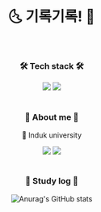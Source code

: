<div align="center">
  
  # 🌜 기록기록! 🌛
  <br/>
  


### 🛠︎ Tech stack 🛠︎
<a href="_blank" target="_blank"><img src="https://img.shields.io/badge/C-659AD2?style=for-the-badge&logo=C&logoColor=000000"/></a>
<a href="_blank" target="_blank"><img src="https://img.shields.io/badge/JavaScript-F7DF1E?style=for-the-badge&logo=javascript&logoColor=000000"/></a>
<br/>
<br/>

### 🙂 About me 🙂
 🏫 Induk university

<a href="https://river-yun28.tistory.com/" target="_blank"><img src="https://img.shields.io/badge/Tistory-FF5733?style=for-the-badge&logo=tistory&logoColor=ffffff"/></a>
<a href="https://www.instagram.com/river_yun03/" target="_blank"><img src="https://img.shields.io/badge/Instagram-E02499?style=for-the-badge&logo=instagram&logoColor=ffffff"/></a>
<br/>
<br/>

### 🌱 Study log 🌱
![Anurag's GitHub stats](https://github-readme-stats.vercel.app/api?username=riveryuns&show_icons=true&theme=great-gatsby)

<!--
**riveryuns/riveryuns** is a ✨ _special_ ✨ repository because its `README.md` (this file) appears on your GitHub profile.
</div>
Here are some ideas to get you started:

- 🔭 I’m currently working on ...
- 🌱 I’m currently learning ...
- 👯 I’m looking to collaborate on ...
- 🤔 I’m looking for help with ...
- 💬 Ask me about ...
- 📫 How to reach me: ...
- 😄 Pronouns: ...
- ⚡ Fun fact: ...
-->

